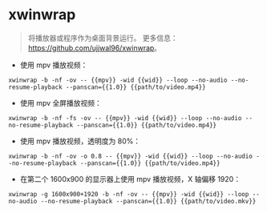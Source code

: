 # xwinwrap

> 将播放器或程序作为桌面背景运行。
> 更多信息：<https://github.com/ujjwal96/xwinwrap>。

- 使用 mpv 播放视频：

`xwinwrap -b -nf -ov -- {{mpv}} -wid {{wid}} --loop --no-audio --no-resume-playback --panscan={{1.0}} {{path/to/video.mp4}}`

- 使用 mpv 全屏播放视频：

`xwinwrap -b -nf -fs -ov -- {{mpv}} -wid {{wid}} --loop --no-audio --no-resume-playback --panscan={{1.0}} {{path/to/video.mp4}}`

- 使用 mpv 播放视频，透明度为 80%：

`xwinwrap -b -nf -ov -o 0.8 -- {{mpv}} -wid {{wid}} --loop --no-audio --no-resume-playback --panscan={{1.0}} {{path/to/video.mp4}}`

- 在第二个 1600x900 的显示器上使用 mpv 播放视频，X 轴偏移 1920：

`xwinwrap -g 1600x900+1920 -b -nf -ov -- {{mpv}} -wid {{wid}} --loop --no-audio --no-resume-playback --panscan={{1.0}} {{path/to/video.mkv}}`